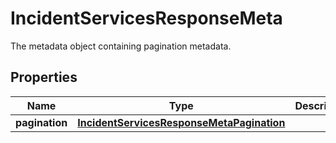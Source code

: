 # IncidentServicesResponseMeta

The metadata object containing pagination metadata.

## Properties

| Name           | Type                                                                                    | Description | Notes      |
| -------------- | --------------------------------------------------------------------------------------- | ----------- | ---------- |
| **pagination** | [**IncidentServicesResponseMetaPagination**](IncidentServicesResponseMetaPagination.md) |             | [optional] |
